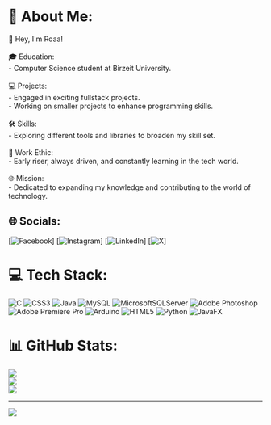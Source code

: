 # 💫 About Me:
👋 Hey, I'm Roaa!<br><br>🎓 Education:<br>- Computer Science student at Birzeit University.<br><br>💻 Projects:<br>- Engaged in exciting fullstack projects.<br>- Working on smaller projects to enhance programming skills.<br><br>🛠️ Skills:<br>- Exploring different tools and libraries to broaden my skill set.<br><br>🌅 Work Ethic:<br>- Early riser, always driven, and constantly learning in the tech world.<br><br>🌐 Mission:<br>- Dedicated to expanding my knowledge and contributing to the world of technology.


## 🌐 Socials:
[![Facebook](https://img.shields.io/badge/Facebook-%231877F2.svg?logo=Facebook&logoColor=white)] [![Instagram](https://img.shields.io/badge/Instagram-%23E4405F.svg?logo=Instagram&logoColor=white)] [![LinkedIn](https://img.shields.io/badge/LinkedIn-%230077B5.svg?logo=linkedin&logoColor=white)] [![X](https://img.shields.io/badge/X-black.svg?logo=X&logoColor=white)]

# 💻 Tech Stack:
![C](https://img.shields.io/badge/c-%2300599C.svg?style=for-the-badge&logo=c&logoColor=white) ![CSS3](https://img.shields.io/badge/css3-%231572B6.svg?style=for-the-badge&logo=css3&logoColor=white) ![Java](https://img.shields.io/badge/java-%23ED8B00.svg?style=for-the-badge&logo=openjdk&logoColor=white) ![MySQL](https://img.shields.io/badge/mysql-%2300000f.svg?style=for-the-badge&logo=mysql&logoColor=white) ![MicrosoftSQLServer](https://img.shields.io/badge/Microsoft%20SQL%20Server-CC2927?style=for-the-badge&logo=microsoft%20sql%20server&logoColor=white) ![Adobe Photoshop](https://img.shields.io/badge/adobe%20photoshop-%2331A8FF.svg?style=for-the-badge&logo=adobe%20photoshop&logoColor=white) ![Adobe Premiere Pro](https://img.shields.io/badge/Adobe%20Premiere%20Pro-9999FF.svg?style=for-the-badge&logo=Adobe%20Premiere%20Pro&logoColor=white) ![Arduino](https://img.shields.io/badge/-Arduino-00979D?style=for-the-badge&logo=Arduino&logoColor=white) ![HTML5](https://img.shields.io/badge/html5-%23E34F26.svg?style=for-the-badge&logo=html5&logoColor=white) ![Python](https://img.shields.io/badge/python-%233776AB.svg?style=for-the-badge&logo=python&logoColor=white) ![JavaFX](https://img.shields.io/badge/javafx-%23ED8B00.svg?style=for-the-badge&logo=java&logoColor=white)

# 📊 GitHub Stats:
![](https://github-readme-stats.vercel.app/api?username=RoaaHamoudah&theme=dark&hide_border=false&include_all_commits=false&count_private=false)<br/>
![](https://github-readme-streak-stats.herokuapp.com/?user=RoaaHamoudah&theme=dark&hide_border=false)<br/>
![](https://github-readme-stats.vercel.app/api/top-langs/?username=RoaaHamoudah&theme=dark&hide_border=false&include_all_commits=false&count_private=false&layout=compact)

---
[![](https://visitcount.itsvg.in/api?id=RoaaHamoudah&icon=0&color=0)](https://visitcount.itsvg.in)

<!-- Proudly created with GPRM ( https://gprm.itsvg.in ) -->
